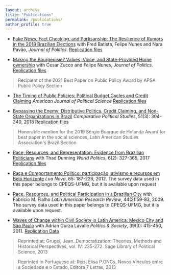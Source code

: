 ```yaml
---
layout: archive
title: "Publications"
permalink: /publications/
author_profile: true
---
```


- [Fake News, Fact Checking, and Partisanship: The Resilience of Rumors in the 2018 Brazilian Elections](https://www.journals.uchicago.edu/doi/10.1086/719419)
with Fred Batista, Felipe Nunes and Nara Pavão, _Journal of Politics_. 
    [Replication files](https://doi.org/10.7910/DVN/CSKA4Q)

* [Making the Bourgeoisie? Values, Voice, and State-Provided Home ownership](https://www.journals.uchicago.edu/doi/10.1086/719275)
with Cesar Zucco and Felipe Nunes, _Journal of Politics_. 
 [Replication files](https://doi.org/10.7910/DVN/VWWAHK)

> Recipient of the 2021 Best Paper on Public Policy Award by APSA Public Policy Section 

* [The Timing of Public Policies: Political Budget Cycles and Credit Claiming](https://onlinelibrary.wiley.com/doi/full/10.1111/ajps.12688?casa_token=bKSvWxRYRM4AAAAA%3AKZ3sgtNEtKa7DDlvDHyCOZ81r3drhCeufXRH3WK2WqsHu9SMSvCp1RGzs0hbW4fdtQjABDLGJ7B8mlkN) _American Journal of Political Science_ 
[Replication files](https://doi.org/10.7910/DVN/PTHMQU)

* [Bypassing the Enemy: Distributive Politics, Credit Claiming, and Non-State Organizations in Brazil](https://journals.sagepub.com/doi/abs/10.1177/0010414017710255)
_Comparative Political Studies_, 51(3): 304-340, 2018 [Replication files](https://journals.sagepub.com/doi/suppl/10.1177/0010414017710255)

> Honorable mention for the 2019 Sérgio Buarque de Holanda Award for best paper in the social sciences, Latin American Studies Association's Brazil Section 

* [Race, Resources, and Representation: Evidence from Brazilian Politicians](https://www.cambridge.org/core/journals/world-politics/article/abs/race-resources-and-representation/751CDDD26FA4892DD96A8F9C313BE2E3)
with Thad Dunning _World Politics_, 6(2): 327-365, 2017 [Replication files](https://dataverse.harvard.edu/dataset.xhtml?persistentId=doi:10.7910/DVN/RAHUFD)
 
* [Raça e Comportamento Político: participação, ativismo e recursos em Belo Horizonte](https://www.scielo.br/j/ln/a/YT46KmtST4zV96wyRdq5FmR/abstract/?lang=pt) _Lua Nova_, 85: 187-226, 2012. The survey data used in this paper belongs to CPEQS-UFMG, but it is available upon request

* [Race, Resources, and Political Participation in a Brazilian City](https://www.jstor.org/stable/40783607) 
with Fabrício M. Fialho _Latin American Research Review_, 44(2):59-83, 2009. The survey data used in this paper belongs to CPEQS-UFMG, but it is available upon request.

* [Waves of Change within Civil Society in Latin America: Mexico City and São Paulo](https://journals.sagepub.com/doi/10.1177/0032329211415504) with Adrian Gurza Lavalle _Politics & Society_, 39(3): 415-450, 2011. [Replication Data]( https://doi.org/10.7910/DVN/ZS566M)

> Reprinted at: Grugel, Jean. Democratization: Theories, Methods and Historical Perspectives, vol. IV: 235-272. Sage Library of Political Science, 2013 

> Reprinted in Portuguese at: Reis, Elisa P.ONGs, Novos Vínculos entre a Sociedade e o Estado, Editora 7 Letras, 2013 


